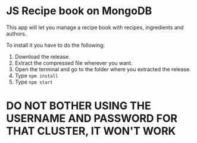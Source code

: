 # JS Recipe book on MongoDB

This app will let you manage a recipe book with recipes, ingredients and authors.

To install it you have to do the following:

1. Download the release.
2. Extract the compressed file wherever you want.
3. Open the terminal and go to the folder where you extracted the release.
4. Type `npm install`
5. Type `npm start`

<DOCUMENTATION>

# DO NOT BOTHER USING THE USERNAME AND PASSWORD FOR THAT CLUSTER, IT WON'T WORK
